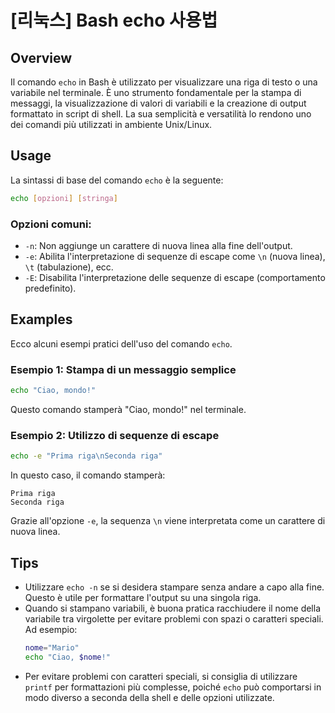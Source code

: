 # [리눅스] Bash echo 사용법

## Overview
Il comando `echo` in Bash è utilizzato per visualizzare una riga di testo o una variabile nel terminale. È uno strumento fondamentale per la stampa di messaggi, la visualizzazione di valori di variabili e la creazione di output formattato in script di shell. La sua semplicità e versatilità lo rendono uno dei comandi più utilizzati in ambiente Unix/Linux.

## Usage
La sintassi di base del comando `echo` è la seguente:

```bash
echo [opzioni] [stringa]
```

### Opzioni comuni:
- `-n`: Non aggiunge un carattere di nuova linea alla fine dell'output.
- `-e`: Abilita l'interpretazione di sequenze di escape come `\n` (nuova linea), `\t` (tabulazione), ecc.
- `-E`: Disabilita l'interpretazione delle sequenze di escape (comportamento predefinito).

## Examples
Ecco alcuni esempi pratici dell'uso del comando `echo`.

### Esempio 1: Stampa di un messaggio semplice
```bash
echo "Ciao, mondo!"
```
Questo comando stamperà "Ciao, mondo!" nel terminale.

### Esempio 2: Utilizzo di sequenze di escape
```bash
echo -e "Prima riga\nSeconda riga"
```
In questo caso, il comando stamperà:
```
Prima riga
Seconda riga
```
Grazie all'opzione `-e`, la sequenza `\n` viene interpretata come un carattere di nuova linea.

## Tips
- Utilizzare `echo -n` se si desidera stampare senza andare a capo alla fine. Questo è utile per formattare l'output su una singola riga.
- Quando si stampano variabili, è buona pratica racchiudere il nome della variabile tra virgolette per evitare problemi con spazi o caratteri speciali. Ad esempio:
  ```bash
  nome="Mario"
  echo "Ciao, $nome!"
  ```
- Per evitare problemi con caratteri speciali, si consiglia di utilizzare `printf` per formattazioni più complesse, poiché `echo` può comportarsi in modo diverso a seconda della shell e delle opzioni utilizzate.